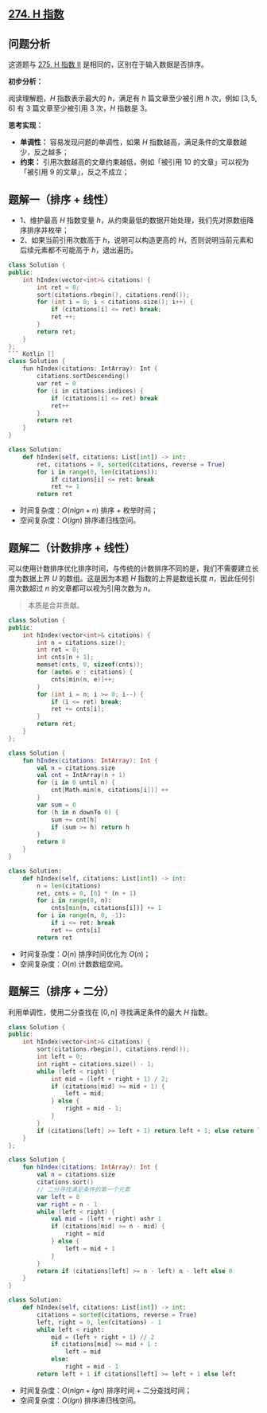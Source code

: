 ## [274. H 指数](https://leetcode.cn/problems/h-index/description/)

## 问题分析

这道题与 [275. H 指数 II](https://leetcode.cn/problems/h-index-ii/description/) 是相同的，区别在于输入数据是否排序。

**初步分析：**

阅读理解题，$H$ 指数表示最大的 $h$，满足有 $h$ 篇文章至少被引用 $h$ 次，例如 $[3, 5, 6]$ 有 $3$ 篇文章至少被引用 $3$ 次，$H$ 指数是 $3$。

**思考实现：**

- **单调性：** 容易发现问题的单调性，如果 $H$ 指数越高，满足条件的文章数越少，反之越多；
- **约束：** 引用次数越高的文章约束越低，例如「被引用 $10$ 的文章」可以视为「被引用 $9$ 的文章」，反之不成立；

## 题解一（排序 + 线性）

- 1、维护最高 $H$ 指数变量 $h$，从约束最低的数据开始处理，我们先对原数组降序排序并枚举；
- 2、如果当前引用次数高于 $h$，说明可以构造更高的 $H$，否则说明当前元素和后续元素都不可能高于 $h$，退出遍历。

``` C++ []
class Solution {
public:
    int hIndex(vector<int>& citations) {
        int ret = 0;
        sort(citations.rbegin(), citations.rend());
        for (int i = 0; i < citations.size(); i++) {
            if (citations[i] <= ret) break;
            ret ++;
        }
        return ret;
    }
};
``` Kotlin []
class Solution {
    fun hIndex(citations: IntArray): Int {
        citations.sortDescending()
        var ret = 0
        for (i in citations.indices) {
            if (citations[i] <= ret) break
            ret++
        }
        return ret
    }
}
```
``` Python []
class Solution:
    def hIndex(self, citations: List[int]) -> int:
        ret, citations = 0, sorted(citations, reverse = True)
        for i in range(0, len(citations)):
            if citations[i] <= ret: break
            ret += 1
        return ret
```

- 时间复杂度：$O(nlgn + n)$ 排序 + 枚举时间；
- 空间复杂度：$O(lgn)$ 排序递归栈空间。

## 题解二（计数排序 + 线性）

可以使用计数排序优化排序时间，与传统的计数排序不同的是，我们不需要建立长度为数据上界 $U$ 的数组。这是因为本题 $H$ 指数的上界是数组长度 $n$，因此任何引用次数超过 $n$ 的文章都可以视为引用次数为 $n$。

> 本质是合并贡献。

``` C++ []
class Solution {
public:
    int hIndex(vector<int>& citations) {
        int n = citations.size();
        int ret = 0;
        int cnts[n + 1];
        memset(cnts, 0, sizeof(cnts));
        for (auto& e : citations) {
            cnts[min(n, e)]++;
        }
        for (int i = n; i >= 0; i--) {
            if (i <= ret) break;
            ret += cnts[i];
        }
        return ret;
    }
};
```
``` Kotlin []
class Solution {
    fun hIndex(citations: IntArray): Int {
        val n = citations.size
        val cnt = IntArray(n + 1)
        for (i in 0 until n) {
            cnt[Math.min(n, citations[i])] ++
        }
        var sum = 0
        for (h in n downTo 0) {
            sum += cnt[h]
            if (sum >= h) return h
        }
        return 0
    }
}
```
``` Python []
class Solution:
    def hIndex(self, citations: List[int]) -> int:
        n = len(citations)
        ret, cnts = 0, [0] * (n + 1)
        for i in range(0, n):
            cnts[min(n, citations[i])] += 1
        for i in range(n, 0, -1):
            if i <= ret: break
            ret += cnts[i]
        return ret
```

- 时间复杂度：$O(n)$ 排序时间优化为 $O(n)$；
- 空间复杂度：$O(n)$ 计数数组空间。

## 题解三（排序 + 二分）

利用单调性，使用二分查找在 $[0, n]$ 寻找满足条件的最大 $H$ 指数。

``` C++ []
class Solution {
public:
    int hIndex(vector<int>& citations) {
        sort(citations.rbegin(), citations.rend());
        int left = 0;
        int right = citations.size() - 1;
        while (left < right) {
            int mid = (left + right + 1) / 2;
            if (citations[mid] >= mid + 1) {
                left = mid;
            } else {
                right = mid - 1;
            }
        }
        if (citations[left] >= left + 1) return left + 1; else return left;
    }
};
```
``` Kotlin []
class Solution {
    fun hIndex(citations: IntArray): Int {
        val n = citations.size
        citations.sort()
        // 二分寻找满足条件的第一个元素
        var left = 0
        var right = n - 1
        while (left < right) {
            val mid = (left + right) ushr 1
            if (citations[mid] >= n - mid) {
                right = mid
            } else {
                left = mid + 1
            }
        }
        return if (citations[left] >= n - left) n - left else 0
    }
}
```
``` Python []
class Solution:
    def hIndex(self, citations: List[int]) -> int:
        citations = sorted(citations, reverse = True)
        left, right = 0, len(citations) - 1
        while left < right:
            mid = (left + right + 1) // 2
            if citations[mid] >= mid + 1 :
                left = mid
            else: 
                right = mid - 1
        return left + 1 if citations[left] >= left + 1 else left
```

- 时间复杂度：$O(nlgn + lgn)$ 排序时间 + 二分查找时间；
- 空间复杂度：$O(lgn)$ 排序递归栈空间。
